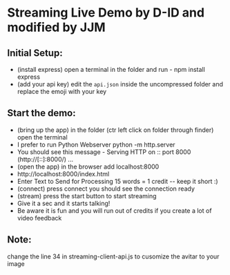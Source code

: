 # Streaming Live Demo by D-ID and modified by JJM

## Initial Setup:
* (install express) open a terminal in the folder and run  - npm install express
* (add your api key) edit the `api.json` inside the uncompressed folder and replace the emoji with your key


## Start the demo:
* (bring up the app) in the folder (ctr left click on folder through finder) open the terminal 
* I prefer to run Python Webserver python -m http.server
* You should see this message - Serving HTTP on :: port 8000 (http://[::]:8000/) ...
* (open the app) in the browser add localhost:8000
* http://localhost:8000/index.html
* Enter Text to Send for Processing 15 words = 1 credit -- keep it short :)
* (connect) press connect you should see the connection ready 
* (stream) press the start button to start streaming
* Give it a sec and it starts talking!
* Be aware it is fun and you will run out of credits if you create a lot of video feedback 

## Note:
change the line 34 in streaming-client-api.js to cusomize the avitar to your image 
